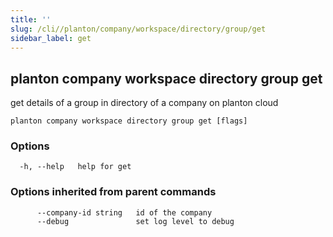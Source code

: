 ```yaml
---
title: ''
slug: /cli//planton/company/workspace/directory/group/get
sidebar_label: get
---
```

## planton company workspace directory group get

get details of a group in directory of a company on planton cloud

```
planton company workspace directory group get [flags]
```

### Options

```
  -h, --help   help for get
```

### Options inherited from parent commands

```
      --company-id string   id of the company
      --debug               set log level to debug
```

